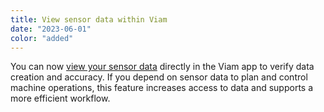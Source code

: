 ```yaml
---
title: View sensor data within Viam
date: "2023-06-01"
color: "added"
---
```


You can now [view your sensor data](https://app.viam.com/data/view?view=sensors) directly in the Viam app to verify data creation and accuracy.
If you depend on sensor data to plan and control machine operations, this feature increases access to data and supports a more efficient workflow.
